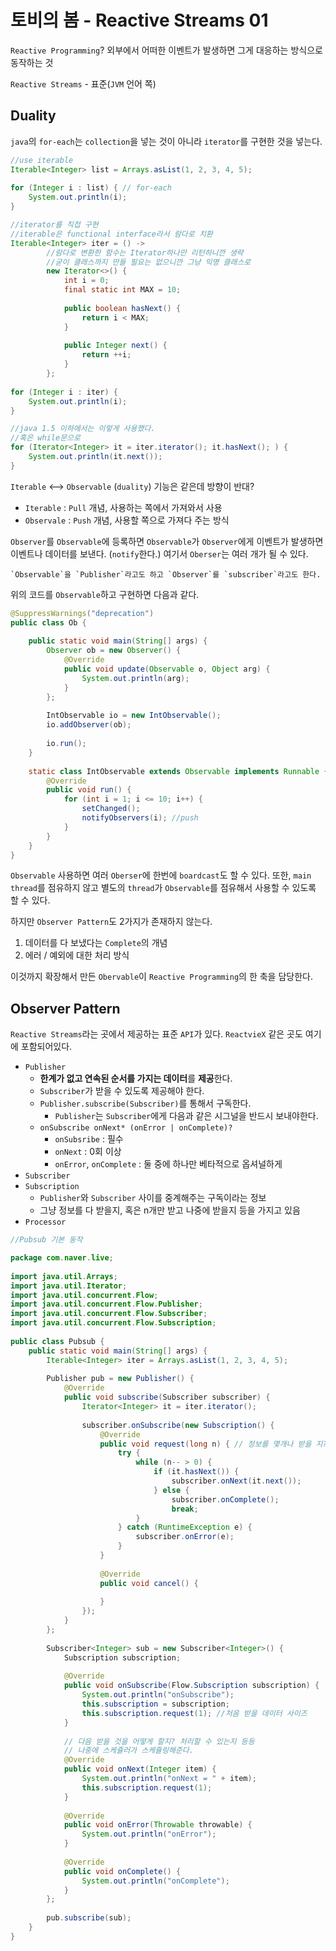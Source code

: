 # 토비의 봄 - Reactive Streams 01

`Reactive Programming`?
외부에서 어떠한 이벤트가 발생하면 그게 대응하는 방식으로 동작하는 것

`Reactive Streams` - 표준(`JVM` 언어 쪽)

## Duality

`java`의 `for-each`는 `collection`을 넣는 것이 아니라 `iterator`를 구현한 것을 넣는다.

```java
//use iterable
Iterable<Integer> list = Arrays.asList(1, 2, 3, 4, 5);  
  
for (Integer i : list) { // for-each  
    System.out.println(i);  
}
```

```java
//iterator를 직접 구현
//iterable은 functional interface라서 람다로 치환
Iterable<Integer> iter = () ->  
		//람다로 변환한 함수는 Iterator하나만 리턴하니깐 생략
		//굳이 클래스까지 만들 필요는 없으니깐 그냥 익명 클래스로
        new Iterator<>() {  
            int i = 0;  
            final static int MAX = 10;  
  
            public boolean hasNext() {  
                return i < MAX;  
            }  
  
            public Integer next() {  
                return ++i;  
            }  
        };  
  
for (Integer i : iter) {  
    System.out.println(i);  
}

//java 1.5 이하에서는 이렇게 사용했다.
//혹은 while문으로
for (Iterator<Integer> it = iter.iterator(); it.hasNext(); ) {  
    System.out.println(it.next());  
}
```


`Iterable` <--> `Observable` (`duality`)
기능은 같은데 방향이 반대?

* `Iterable` : `Pull` 개념,  사용하는 쪽에서 가져와서 사용
* `Observale` : `Push` 개념, 사용할 쪽으로 가져다 주는 방식

`Observer`를 `Observable`에 등록하면 `Observable`가 `Observer`에게 이벤트가 발생하면 이벤트나 데이터를 보낸다. (`notify`한다.) 여기서 `Oberser`는 여러 개가 될 수 있다.

	`Observable`을 `Publisher`라고도 하고 `Observer`를 `subscriber`라고도 한다.

위의 코드를 `Observable`하고 구현하면 다음과 같다.

```java
@SuppressWarnings("deprecation")  
public class Ob {  
  
    public static void main(String[] args) {  
        Observer ob = new Observer() {  
            @Override  
            public void update(Observable o, Object arg) {  
                System.out.println(arg);  
            }  
        };  
  
        IntObservable io = new IntObservable();  
        io.addObserver(ob);  
  
        io.run();  
    }  
  
    static class IntObservable extends Observable implements Runnable {  
        @Override  
        public void run() {  
            for (int i = 1; i <= 10; i++) {  
                setChanged();  
                notifyObservers(i); //push  
            }  
        }  
    }  
}
```

`Observable` 사용하면 여러 `Oberser`에 한번에 `boardcast`도 할 수 있다.
또한, `main thread`를 점유하지 않고 별도의 `thread`가 `Observable`를 점유해서 사용할 수 있도록 할 수 있다.

하지만 `Observer Pattern`도 2가지가 존재하지 않는다.
1. 데이터를 다 보냈다는 `Complete`의 개념
2. 에러 / 예외에 대한 처리 방식

이것까지 확장해서 만든 `Obervable`이 `Reactive Programming`의 한 축을 담당한다.

## Observer Pattern

`Reactive Streams`라는 곳에서 제공하는 표준 `API`가 있다.
`ReactvieX` 같은 곳도 여기에 포함되어있다.

* `Publisher`
	* **한계가 없고 연속된 순서를 가지는 데이터**를 **제공**한다.
	* `Subscriber`가 받을 수 있도록 제공해야 한다.
	* `Publisher.subscribe(Subscriber)`를 통해서 구독한다.
		* `Publisher`는 `Subscriber`에게 다음과 같은 시그널을 반드시 보내야한다.
	* `onSubscribe onNext* (onError | onComplete)?`
		* `onSubsribe` : 필수
		* `onNext` : 0회 이상
		* `onError`, `onComplete` : 둘 중에 하나만 베타적으로 옵셔널하게
* `Subscriber`
* `Subscription`
	* `Publisher`와 `Subscriber` 사이를 중계해주는 구독이라는 정보
	* 그냥 정보를 다 받을지, 혹은 n개만 받고 나중에 받을지 등을 가지고 있음
* `Processor`

```java
//Pubsub 기본 동작

package com.naver.live;  
  
import java.util.Arrays;  
import java.util.Iterator;  
import java.util.concurrent.Flow;  
import java.util.concurrent.Flow.Publisher;  
import java.util.concurrent.Flow.Subscriber;  
import java.util.concurrent.Flow.Subscription;  
  
public class Pubsub {  
    public static void main(String[] args) {  
        Iterable<Integer> iter = Arrays.asList(1, 2, 3, 4, 5);  
  
        Publisher pub = new Publisher() {  
            @Override  
            public void subscribe(Subscriber subscriber) {  
                Iterator<Integer> it = iter.iterator();  
  
                subscriber.onSubscribe(new Subscription() {  
                    @Override  
                    public void request(long n) { // 정보를 몇개나 받을 지?  
                        try {  
                            while (n-- > 0) {  
                                if (it.hasNext()) {  
                                    subscriber.onNext(it.next());  
                                } else {  
                                    subscriber.onComplete();  
                                    break;                                }  
                            }  
                        } catch (RuntimeException e) {  
                            subscriber.onError(e);  
                        }  
                    }  
  
                    @Override  
                    public void cancel() {  
  
                    }  
                });  
            }  
        };  
  
        Subscriber<Integer> sub = new Subscriber<Integer>() {  
            Subscription subscription;  
  
            @Override  
            public void onSubscribe(Flow.Subscription subscription) {  
                System.out.println("onSubscribe");  
                this.subscription = subscription;  
                this.subscription.request(1); //처음 받을 데이터 사이즈  
            }  
  
            // 다음 받을 것을 어떻게 할지? 처리할 수 있는지 등등  
            // 나중에 스케쥴러가 스케쥴링해준다.  
            @Override  
            public void onNext(Integer item) {  
                System.out.println("onNext = " + item);  
                this.subscription.request(1);  
            }  
  
            @Override  
            public void onError(Throwable throwable) {  
                System.out.println("onError");  
            }  
  
            @Override  
            public void onComplete() {  
                System.out.println("onComplete");  
            }  
        };  
  
        pub.subscribe(sub);  
    }  
}
```